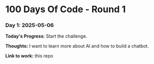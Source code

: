 # 100 Days Of Code - Round 1

### Day 1: 2025-05-06

**Today's Progress**: Start the challenge.

**Thoughts:** I want to learn more about AI and how to build a chatbot.

**Link to work:** this repo
